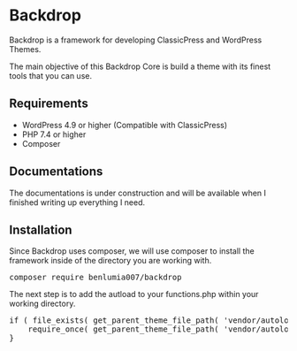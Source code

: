# Backdrop
Backdrop is a framework for developing ClassicPress and WordPress Themes.

The main objective of this Backdrop Core is build a theme with its finest tools that you can use.

## Requirements
- WordPress 4.9 or higher (Compatible with ClassicPress)
- PHP 7.4 or higher
- Composer

## Documentations
The documentations is under construction and will be available when I finished writing up everything I need.

## Installation
Since Backdrop uses composer, we will use composer to install the framework inside of the directory you are working with.

<pre>
composer require benlumia007/backdrop
</pre>

The next step is to add the autload to your functions.php within your working directory.

<pre>
if ( file_exists( get_parent_theme_file_path( 'vendor/autoload.php' ) ) ) {
	require_once( get_parent_theme_file_path( 'vendor/autoload.php' ) );
}
</pre>